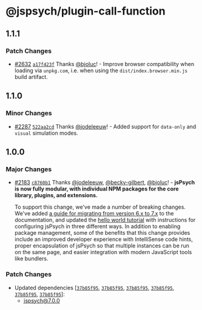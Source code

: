# @jspsych/plugin-call-function

## 1.1.1

### Patch Changes

- [#2632](https://github.com/jspsych/jsPsych/pull/2632) [`a17f423f`](https://github.com/jspsych/jsPsych/commit/a17f423f18df24c73baeb06d4079f9f2f9211386) Thanks [@bjoluc](https://github.com/bjoluc)! - Improve browser compatibility when loading via `unpkg.com`, i.e. when using the `dist/index.browser.min.js` build artifact.

## 1.1.0

### Minor Changes

- [#2287](https://github.com/jspsych/jsPsych/pull/2287) [`522aa2cd`](https://github.com/jspsych/jsPsych/commit/522aa2cdbf64886e95b2b50f5442cc360b631339) Thanks [@jodeleeuw](https://github.com/jodeleeuw)! - Added support for `data-only` and `visual` simulation modes.

## 1.0.0

### Major Changes

- [#2183](https://github.com/jspsych/jsPsych/pull/2183) [`c8760b1`](https://github.com/jspsych/jsPsych/commit/c8760b19483453b0e77dc98e464e1629b5605a15) Thanks [@jodeleeuw](https://github.com/jodeleeuw), [@becky-gilbert](https://github.com/becky-gilbert), [@bjoluc](https://github.com/bjoluc)! - **jsPsych is now fully modular, with individual NPM packages for the core library, plugins, and extensions.**

  To support this change, we've made a number of breaking changes. We've added [a guide for migrating from version 6.x to 7.x](https://www.jspsych.org/7.0/support/migration-v7/) to the documentation, and updated the [hello world tutorial](https://www.jspsych.org/7.0/tutorials/hello-world/) with instructions for configuring jsPsych in three different ways. In addition to enabling package management, some of the benefits that this change provides include an improved developer experience with IntelliSense code hints, proper encapsulation of jsPsych so that multiple instances can be run on the same page, and easier integration with modern JavaScript tools like bundlers.

### Patch Changes

- Updated dependencies [[`37b85f95`](https://github.com/jspsych/jsPsych/commit/37b85f953c803e1cca80d8e5275be948d375e2f2), [`37b85f95`](https://github.com/jspsych/jsPsych/commit/37b85f953c803e1cca80d8e5275be948d375e2f2), [`37b85f95`](https://github.com/jspsych/jsPsych/commit/37b85f953c803e1cca80d8e5275be948d375e2f2), [`37b85f95`](https://github.com/jspsych/jsPsych/commit/37b85f953c803e1cca80d8e5275be948d375e2f2), [`37b85f95`](https://github.com/jspsych/jsPsych/commit/37b85f953c803e1cca80d8e5275be948d375e2f2), [`37b85f95`](https://github.com/jspsych/jsPsych/commit/37b85f953c803e1cca80d8e5275be948d375e2f2)]:
  - jspsych@7.0.0

